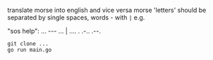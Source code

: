 translate morse into english and vice versa
morse 'letters' should be separated by single spaces, words - with `|`
e.g.

"sos help": ... --- ... | .... . .-.. .--.


```
git clone ...
go run main.go
```

